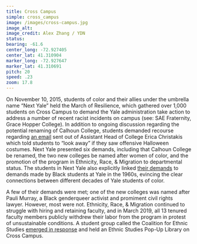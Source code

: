 ```yaml
---
title: Cross Campus
simple: cross_campus
image: /images/cross-campus.jpg
image_alt:
image_credit: Alex Zhang / YDN
status:
bearing: -61.6
center_long: -72.927405
center_lat: 41.310904
marker_long: -72.927647
marker_lat: 41.310691
pitch: 20
speed: .23
zoom: 17.8
---
```


On November 10, 2015, students of color and their allies under the umbrella name “Next Yale” held the March of Resilience, which gathered over 1,000 students on Cross Campus to demand the Yale administration take action to address a number of recent racist incidents on campus (see: SAE Fraternity, Grace Hopper College). In addition to ongoing discussion regarding the potential renaming of Calhoun College, students demanded recourse regarding [an email](https://medium.com/@denrsch/what-s-going-on-at-yale-a-reading-list-b9031ec8bd43) sent out of Assistant Head of College Erica Christakis which told students to “look away” if they saw offensive Halloween costumes. Next Yale presented six demands, including that Calhoun College be renamed, the two new colleges be named after women of color, and the promotion of the program in Ethnicity, Race, & Migration to departmental status. The students in Next Yale also explicitly linked [their demands](https://downatyale.com/nextyale-demands-for-the-administration/) to demands made by Black students at Yale in the 1960s, evincing the clear connections between different decades of Yale students of color. 

A few of their demands were met; one of the new colleges was named after Pauli Murray, a Black genderqueer activist and promiment civil rights lawyer. However, most were not. Ethnicity, Race, & Migration continued to struggle with hiring and retaining faculty, and in March 2019, all 13 tenured faculty members publicly withdrew their labor from the program in protest of unsustainable conditions. A student group called the Coalition for Ethnic Studies [emerged in response](https://yaledailynews.com/blog/2019/04/02/students-organize-to-support-erm-professors-withdrawal/) and held an Ethnic Studies Pop-Up Library on Cross Campus.
